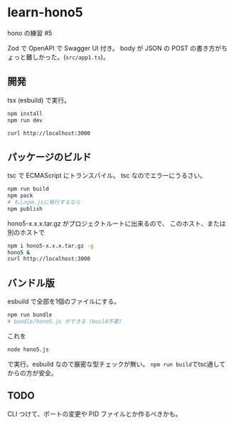 # learn-hono5

hono の練習 #5

Zod で OpenAPI で Swagger UI 付き。
body が JSON の POST の書き方がちょっと難しかった。(`src/app1.ts`)。

## 開発

tsx (esbuild) で実行。

```sh
npm install
npm run dev
```

```sh
curl http://localhost:3000
```

## パッケージのビルド

tsc で ECMAScript にトランスパイル。
tsc なのでエラーにうるさい。

```sh
npm run build
npm pack
# もしnpm.jsに発行するなら
npm publish
```

hono5-x.x.x.tar.gz がプロジェクトルートに出来るので、
このホスト、または別のホストで

```sh
npm i hono5-x.x.x.tar.gz -g
hono5 &
curl http://localhost:3000
```

## バンドル版

esbuild で全部を1個のファイルにする。

```sh
npm run bundle
# bundle/hono5.js ができる (build不要)
```

これを

```sh
node hono5.js
```

で実行。esbuild なので厳密な型チェックが無い。
`npm run build`でtsc通してからの方が安全。

## TODO

CLI つけて、ポートの変更や
PID ファイルとか作るべきかも。

